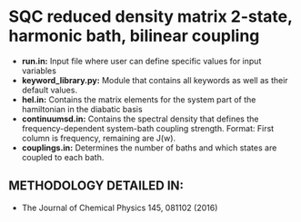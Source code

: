 # SQC reduced density matrix 2-state, harmonic bath, bilinear coupling

* __run.in:__ Input file where user can define specific values for input variables
* __keyword_library.py:__ Module that contains all keywords as well as their default values.
* __hel.in:__ Contains the matrix elements for the system part of the hamiltonian in the diabatic basis
* __continuumsd.in:__ Contains the spectral density that defines the frequency-dependent system-bath coupling strength. Format: First column is frequency, remaining are J(w).
* __couplings.in:__ Determines the number of baths and which states are coupled to each bath.

METHODOLOGY DETAILED IN:
---
* The Journal of Chemical Physics 145, 081102 (2016)